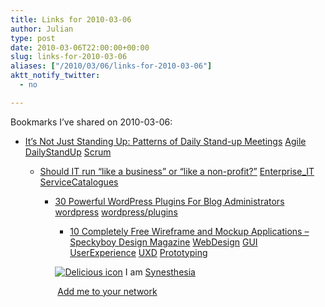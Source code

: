 ```yaml
---
title: Links for 2010-03-06
author: Julian
type: post
date: 2010-03-06T22:00:00+00:00
slug: links-for-2010-03-06 
aliases: ["/2010/03/06/links-for-2010-03-06"]
aktt_notify_twitter:
  - no

---
```

Bookmarks I&#8217;ve shared on 2010-03-06:

  * [It&#8217;s Not Just Standing Up: Patterns of Daily Stand-up Meetings][1] 
    [Agile][2] [DailyStandUp][3] [Scrum][4] </li> 
    
      * [Should IT run &ldquo;like a business&rdquo; or &ldquo;like a non-profit?&rdquo;][5] 
        [Enterprise_IT][6] [ServiceCatalogues][7] </li> 
        
          * [30 Powerful WordPress Plugins For Blog Administrators][8] 
            [wordpress][9] [wordpress/plugins][10] </li> 
            
              * [10 Completely Free Wireframe and Mockup Applications &#8211; Speckyboy Design Magazine][11] 
                [WebDesign][12] [GUI][13] [UserExperience][14] [UXD][15] [Prototyping][16] </li> </ul> 
                
                <p class="deliciouslink">
                  <a href="https://del.icio.us/synesthesia" title="See all my bookmarks on del.icio.us"><img src="https://www.synesthesia.co.uk/images/deliciousicon.jpg" alt="Delicious icon" /></a>&nbsp;I am <a href="https://del.icio.us/synesthesia" title="See all my bookmarks on del.icio.us">Synesthesia</a>
                </p>
                
                <p class="deliciouslink">
                  <a href="https://del.icio.us/network?add=synesthesia" title="Add me to your del.icio.us network"><img src="https://www.synesthesia.co.uk/images/add.gif" alt="" /></a>&nbsp;<a href="https://del.icio.us/network?add=synesthesia" title="Add me to your del.icio.us network">Add me to your network</a>
                </p>

 [1]: https://martinfowler.com/articles/itsNotJustStandingUp.html
 [2]: https://delicious.com/synesthesia/Agile
 [3]: https://delicious.com/synesthesia/DailyStandUp
 [4]: https://delicious.com/synesthesia/Scrum
 [5]: https://blogs.msdn.com/nickmalik/archive/2010/03/05/should-it-run-like-a-business-or-like-a-non-profit.aspx
 [6]: https://delicious.com/synesthesia/Enterprise_IT
 [7]: https://delicious.com/synesthesia/ServiceCatalogues
 [8]: https://www.1stwebdesigner.com/wordpress/best-wordpress-plugins-blog-administrators/
 [9]: https://delicious.com/synesthesia/wordpress
 [10]: https://delicious.com/synesthesia/wordpress%2Fplugins
 [11]: https://speckyboy.mobify.me/2010/01/11/10-completely-free-wireframe-and-mockup-applications/
 [12]: https://delicious.com/synesthesia/WebDesign
 [13]: https://delicious.com/synesthesia/GUI
 [14]: https://delicious.com/synesthesia/UserExperience
 [15]: https://delicious.com/synesthesia/UXD
 [16]: https://delicious.com/synesthesia/Prototyping
